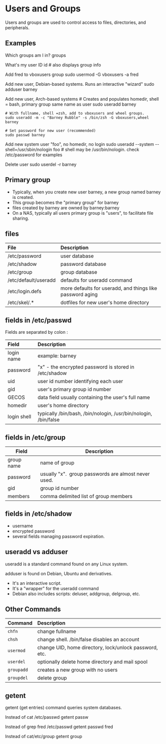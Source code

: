 # Users and Groups
Users and groups are used to control access to files, directories, and peripherals.

## Examples
Which groups am I in?
    groups

What's my user ID
    id  # also displays group info

Add fred to vboxusers group
    sudo usermod -G vboxusers -a fred

Add new user, Debian-based systems. Runs an interactive "wizard"
    sudo adduser barney

Add new user, Arch-based systems
    # Creates and populates homedir, shell = bash, primary group same name as user
    sudo useradd barney
    
    # With fullname, shell =zsh, add to vboxusers and wheel groups.
    sudo useradd -m -c "Barney Rubble" -s /bin/zsh -G vboxusers,wheel barney
    
    # Set password for new user (recommended)
    sudo passwd barney

Add new system user "foo", no homedir, no login
    sudo useradd --system --shell=/usr/sbin/nologin foo
    # shell may be /usr/bin/nologin. check /etc/password for examples

Delete user
    sudo userdel -r barney

## Primary group
- Typically, when you create new user barney, a new group named barney is created.
- This group becomes the "primary group" for barney
- files created by barney are owned by barney:barney
- On a NAS, typically all users primary group is "users", to facilitate file sharing.

## files
| File | Description |
|:---- |:---|
| /etc/password     | user database |
| /etc/shadow       | password database |
| /etc/group        | group database |
| /etc/default/useradd | defaults for useradd command |
| /etc/login.defs   | more defaults for useradd, and things like password aging |
| /etc/skel/.*      | dotfiles for new user's home directory

## fields in /etc/passwd
Fields are separated by colon :

| Field       | Description                                                     |
|:----------- |:--------------------------------------------------------------- |
| login name  | example: barney                                                 |
| password    | "x" - the encrypted password is stored in /etc/shadow           |
| uid         | user id number identifying each user                            |
| gid         | user's primary group id number                                  |
| GECOS       | data field usually containing the user's full name              |
| homedir     | user's home directory                                           |
| login shell | typically /bin/bash, /bin/nologin, /usr/bin/nologin, /bin/false |

## fields in /etc/group

| Field      | Description                                          |
| ---------- | ---------------------------------------------------- |
| group name | name of group                                        |
| password   | usually "x".  group passwords are almost never used. |
| gid        | group id number                                      |
| members    | comma delimited list of group members                |

## fields in /etc/shadow
- username
- encrypted password
- several fields managing password expiration.

## useradd vs adduser
useradd is a standard command found on any Linux system.

adduser is found on Debian, Ubuntu and derivatives.
- It's an interactive script.
- It's a "wrapper" for the useradd command
- Debian also includes scripts: deluser, addgroup, delgroup, etc.

## Other Commands
| Command    | Description                                            |
|:---------- |:------------------------------------------------------ |
| `chfn`     | change fullname                                        |
| `chsh`     | change shell. /bin/false disables an account           |
| `usermod`  | change UID, home directory, lock/unlock password, etc. |
| `userdel`  | optionally delete home directory and mail spool        |
| `groupadd` | creates a new group with no users                      |
| `groupdel` | delete group                                           |                                                         |

## getent
getent (get entries) command queries system databases.

Instead of cat /etc/passwd
    getent passw

Instead of grep fred /etc/passwd
    getent passwd fred

Instead of cat/etc/group
   getent group

